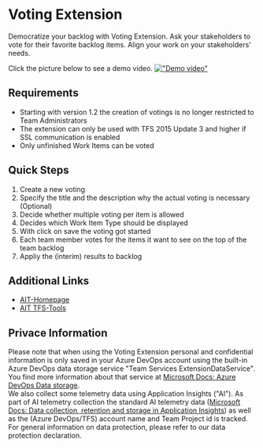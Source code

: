 # Voting Extension

Democratize your backlog with Voting Extension. Ask your stakeholders to vote for their favorite backlog items. Align your work on your stakeholders' needs.

Click the picture below to see a demo video.
[!["Demo video"](https://asap-voting-preview.azurewebsites.net/Video/VotingExtensionDemo_First_Frame.png)](https://youtu.be/GvzbQba2cGU)

## Requirements
- Starting with version 1.2 the creation of votings is no longer restricted to Team Administrators
- The extension can only be used with TFS 2015 Update 3 and higher if SSL communication is enabled
- Only unfinished Work Items can be voted

## Quick Steps
1. Create a new voting 
2. Specify the title and the description why the actual voting is necessary (Optional)
3. Decide whether multiple voting per item is allowed
4. Decides which Work Item Type should be displayed
5. With click on save the voting got started
6. Each team member votes for the items it want to see on the top of the team backlog
7. Appliy the (interim) results to backlog 

## Additional Links
- <a href="http://www.aitgmbh.de/" target="_blank">AIT-Homepage</a>
- <a href="https://www.aitgmbh.de/downloads/?term=20&orderby=date&order=desc" target="_blank">AIT TFS-Tools</a>

## Privace Information
Please note that when using the Voting Extension personal and confidential information is only saved in your Azure DevOps account using the built-in Azure DevOps data storage service "Team Services ExtensionDataService". You find more information about that service at <a href="https://docs.microsoft.com/en-us/vsts/extend/develop/data-storage?view=vsts" target="_blank">Microsoft Docs: Azure DevOps Data storage</a>.
<br/>We also collect some telemetry data using Application Insights ("AI"). As part of AI telemetry collection the standard AI telemetry data (<a href="https://docs.microsoft.com/en-us/azure/application-insights/app-insights-data-retention-privacy" target="_blank">Microsoft Docs: Data collection, retention and storage in Application Insights</a>)
as well as the (Azure DevOps/TFS) account name and Team Project id is tracked.
<br/>For general information on data protection, please refer to our data protection declaration.